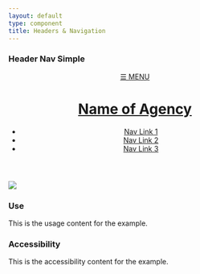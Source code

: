 ```yaml
---
layout: default
type: component
title: Headers & Navigation
---
```


<div class="preview">

  <h3>Header Nav Simple</h3>

  <header role="banner">
    <a href="#" id="menu-btn">&#9776; MENU</a>
    <div id="logo">
      <a href="javascript:void(0)" accesskey="1" aria-label="Home">
        <h1 class="usa-header-title">Name of Agency</h1>
      </a>
    </div>
    <nav role="navigation">
      <ul class="usa-unstyled-list">
        <li>
          <a href="javascript:void(0)">Nav Link 1</a>
        </li>
        <li>
          <a href="javascript:void(0)">Nav Link 2</a>
        </li>
        <li>
          <a href="javascript:void(0)">Nav Link 3</a>
        </li>
      </ul>
    </nav>
  </header>

  <img src="{{ site.baseurl }}/assets/img/static/HeaderNav_FullUI_v1-930width.png">
</div>

<div class="usa-grid">
  <div class="usa-width-one-half">
    <h3>Use</h3>
    <p>This is the usage content for the example.</p>
  </div>
  <div class="usa-width-one-half">
    <h3>Accessibility</h3>
    <p>This is the accessibility content for the example.</p>
  </div>  
</div>